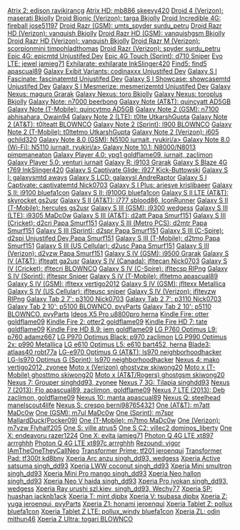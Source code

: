 <div>
<a href="http://forum.xda-developers.com/showthread.php?t=2256194">Atrix 2:             	    edison          ravikirancg</a>
<a href="http://forum.xda-developers.com/showthread.php?t=2266322">Atrix HD:                   mb886           skeevy420</a>
<a href="http://forum.xda-developers.com/showthread.php?t=2306451">Droid 4 (Verizon):         	maserati        Bkjolly</a>
<a href="http://forum.xda-developers.com/showthread.php?t=2306446">Droid Bionic (Verizon): 	targa           Bkjolly</a>
<a href="http://forum.xda-developers.com/showthread.php?t=2280684">Droid Incredible 4G:  	    fireball        jose51197</a>
<a href="http://forum.xda-developers.com/showthread.php?t=2301493">Droid Razr (GSM):       	umts_spyder    	surdu_petru</a>
<a href="http://forum.xda-developers.com/showthread.php?t=2306365">Droid Razr HD (Verizon):    vanquish        Bkjolly</a>
<a href="http://forum.xda-developers.com/showthread.php?t=2306365">Droid Razr HD (GSM):        vanquishgsm    	Bkjolly</a>
<a href="http://forum.xda-developers.com/showthread.php?t=2306365">Droid Razr HD (Verizon):    vanquish        Bkjolly</a>
<a href="http://forum.xda-developers.com/showthread.php?t=2306377">Droid Razr M (Verizon):    scorpionmini    timpohladthomas</a>
<a href="http://forum.xda-developers.com/showthread.php?t=2301493">Droid Razr (Verizon):    	spyder          surdu_petru</a>
<a href="http://forum.xda-developers.com/showthread.php?t=2176569">Epic 4G:                    epicmtd         Unjustifed Dev</a>
<a href="http://forum.xda-developers.com/showthread.php?t=2050948">Epic 4G Touch (Sprint):     d710            Sniper</a>
<a href="http://forum.xda-developers.com/showthread.php?t=2141573">Evo LTE:                    jewel           jamieg71</a>
<a href="http://forum.xda-developers.com/showthread.php?t=2445143">Exhilarate:		exhilarate		InkSlinger420</a>
<a href="http://forum.xda-developers.com/showthread.php?t=2268850">Find5:                      find5           apascual89</a>
<a href="http://forum.xda-developers.com/showthread.php?p=46692620">Galaxy Exibit Variants:          codinaxxx         Unjustifed Dev</a>
<a href="http://forum.xda-developers.com/showthread.php?t=2197171">Galaxy S I Fascinate:          fascinatemtd         Unjustifed Dev</a>
<a href="http://forum.xda-developers.com/showthread.php?t=2197171">Galaxy S I Showcase:          showcasemtd         Unjustifed Dev</a>
<a href="http://forum.xda-developers.com/showthread.php?t=2197171">Galaxy S I Mesmerize:          mesmerizemtd         Unjustifed Dev</a>
<a href="http://forum.xda-developers.com/showthread.php?t=1978991">Galaxy Nexus:               maguro          Grarak</a>
<a href="http://forum.xda-developers.com/showthread.php?t=2306416">Galaxy Nexus:               toro            Bkjolly</a>
<a href="http://forum.xda-developers.com/showthread.php?t=2306439">Galaxy Nexus:               toroplus        Bkjolly</a>
<a href="http://forum.xda-developers.com/showthread.php?t=2248298">Galaxy Note:                n7000           beerbong</a>
<a href="http://forum.xda-developers.com/showthread.php?t=2417967">Galaxy Note (AT&T):                quincyatt       AD5GB</a>
<a href="http://forum.xda-developers.com/showthread.php?t=2430367">Galaxy Note (T-Mobile):                quincytmo       AD5GB</a>
<a href="http://forum.xda-developers.com/showthread.php?t=1992386">Galaxy Note 2 (GSM):               n7100           abhisahara, Owain94</a>
<a href="http://forum.xda-developers.com/showthread.php?t=2449424">Galaxy Note 2 (LTE):               t0lte           UtkarshGupta</a>
<a href="http://forum.xda-developers.com/showthread.php?t=2403899">Galaxy Note 2 (AT&T):       	t0lteatt           BLOWNCO</a>
<a href="http://forum.xda-developers.com/showthread.php?t=2326862">Galaxy Note 2 (Sprint):     l900            BLOWNCO</a>
<a href="http://forum.xda-developers.com/showthread.php?t=2426051">Galaxy Note 2 (T-Mobile):  	t0ltetmo        UtkarshGupta</a>
<a href="http://forum.xda-developers.com/showthread.php?t=2311152">Galaxy Note 2 (Verizon):   	i605            gchild320</a>
<a href="http://forum.xda-developers.com/showthread.php?p=2456222">Galaxy Note 8.0 (GSM):           N5100            iurnait, ryukiri/a>
<a href="http://forum.xda-developers.com/showthread.php?p=2456222">Galaxy Note 8.0 (Wi-Fi):           N5110            iurnait, ryukiri/a>
<a href="http://forum.xda-developers.com/showthread.php?p=45625962">Galaxy Note 10.1:   	N8000/N8013            pimpmaneaton</a>
<a href="http://forum.xda-developers.com/showthread.php?t=2387504">Galaxy Player 4.0:          ypg1            goldflame09, iurnait, zaclimon</a>
<a href="http://forum.xda-developers.com/showthread.php?t=2387504">Galaxy Player 5.0:          venturi         iurnait</a>
<a href="http://forum.xda-developers.com/showthread.php?t=1982756">Galaxy R:                   i9103           Grarak</a>
<a href="http://forum.xda-developers.com/showthread.php?t=2471231">Galaxy S Blaze 4G		t769		InkSlinger420</a>
<a href="http://forum.xda-developers.com/showthread.php?t=2245811">Galaxy S Captivate Glide:	i927		Kick-Buttowski</a>
<a href="http://forum.xda-developers.com/showthread.php?t=2170768">Galaxy S I:                 galaxysmtd    	aways</a>
<a href="http://forum.xda-developers.com/showthread.php?t=2435945">Galaxy S LCD:                 galaxysl    	AndreRaptor</a>
<a href="http://forum.xda-developers.com/showthread.php?t=2173726">Galaxy S I Captivate:       captivatemtd 	Nick0703</a>
<a href="http://forum.xda-developers.com/showthread.php?t=2447478">Galaxy S I Plus:       ariesve 	krislibaeer</a>
<a href="http://forum.xda-developers.com/showthread.php?t=2203444">Galaxy S II:                i9100           bluefa1con</a>
<a href="http://forum.xda-developers.com/showthread.php?t=1957348">Galaxy S II:                i9100G          bluefa1con</a>
<a href="http://forum.xda-developers.com/showthread.php?t=2178402">Galaxy S II LTE (AT&T):    	skyrocket       gs2usr</a>
<a href="http://forum.xda-developers.com/showthread.php?t=2140110">Galaxy S II (AT&T):         i777            sblood86, IconRunner</a>
<a href="http://forum.xda-developers.com/showthread.php?t=1974280">Galaxy S II (T-Mobile):     hercules        gs2usr</a>
<a href="http://forum.xda-developers.com/showthread.php?t=2400382">Galaxy S III (GSM):         i9300           wedgess</a>
<a href="http://forum.xda-developers.com/showthread.php?t=2361286">Galaxy S III (LTE):         i9305           MaDc0w</a>
<a href="http://forum.xda-developers.com/showthread.php?t=2015607">Galaxy S III (AT&T):        d2att           Papa Smurf151</a>
<a href="http://forum.xda-developers.com/showthread.php?t=2351025">Galaxy S III (Cricket):     d2cri           Papa Smurf151</a>
<a href="http://forum.xda-developers.com/showthread.php?t=2351024">Galaxy S III (Metro PCS):  	d2mtr           Papa Smurf151</a>
<a href="http://forum.xda-developers.com/showthread.php?t=2032843">Galaxy S III (Sprint):      d2spr          	Papa Smurf151</a>
<a href="http://forum.xda-developers.com/showthread.php?t=2032843">Galaxy S III (C-Spire):      d2spi          	Unjustifed Dev,Papa Smurf151</a>
<a href="http://forum.xda-developers.com/showthread.php?t=2015525">Galaxy S III (T-Mobile):    d2tmo           Papa Smurf151</a>
<a href="http://forum.xda-developers.com/showthread.php?t=2351025">Galaxy S III (US Cellular): d2usc           Papa Smurf151</a>
<a href="http://forum.xda-developers.com/showthread.php?t=2028443">Galaxy S III (Verizon):     d2vzw           Papa Smurf151</a>
<a href="http://forum.xda-developers.com/showthread.php?t=2396173">Galaxy S IV (GSM):          i9500           Grarak</a>
<a href="http://forum.xda-developers.com/showthread.php?t=2312049">Galaxy S IV (AT&T):         jflteatt        ga2usr</a>
<a href="http://forum.xda-developers.com/showthread.php?t=2312024">Galaxy S IV (Canada):       jfltecan        Nick0703</a>
<a href="http://pacman.basketbuild.com/index.php?dir=main/jfltecri/nightly/">Galaxy S IV (Cricket):      jfltecri        BLOWNCO</a>
<a href="http://forum.xda-developers.com/showthread.php?t=2412589">Galaxy S IV (C-Spire):     jfltecsp        RIPng</a>
<a href="http://forum.xda-developers.com/showthread.php?t=2312063">Galaxy S IV (Sprint):       jfltespr        Sniper</a>
<a href="http://forum.xda-developers.com/showthread.php?t=2312036">Galaxy S IV (T-Mobile):     jfltetmo        apascual89</a>
<a href="http://forum.xda-developers.com/showthread.php?t=2295673">Galaxy S IV (GSM):          jfltexx         vertigo2012</a>
<a href="http://forum.xda-developers.com/showthread.php?p=44481866">Galaxy S IV (GSM):          jfltexx         MetaIIica</a>
<a href="http://forum.xda-developers.com/showthread.php?t=2312131">Galaxy S IV (US Cellular):  jflteusc        sniper</a>
<a href="http://forum.xda-developers.com/showthread.php?t=2312069">Galaxy S IV (Verizon):      jfltevzw        RIPng</a>
<a href="http://forum.xda-developers.com/showthread.php?t=2202854">Galaxy Tab 2 7':            p3100  	        Nick0703</a>
<a href="http://forum.xda-developers.com/showthread.php?t=2202854">Galaxy Tab 2 7':            p3110  	        Nick0703</a>
<a href="http://forum.xda-developers.com/showthread.php?t=2202885">Galaxy Tab 2 10':           p5100  	        BLOWNCO, pvyParts</a>
<a href="http://forum.xda-developers.com/showthread.php?t=2202885">Galaxy Tab 2 10':           p5110  	        BLOWNCO, pvyParts</a>
<a href="http://forum.xda-developers.com/showthread.php?t=2415686">Ideos X5 Pro                u8800pro         herna</a>
<a href="http://forum.xda-developers.com/showthread.php?t=2407455">Kindle Fire:              	otter           goldflame09</a>
<a href="http://forum.xda-developers.com/showthread.php?t=2347951">Kindle Fire 2:		        otter2         	goldflame09</a>
<a href="http://forum.xda-developers.com/showthread.php?t=2355103">Kindle Fire HD 7: 	        tate           	goldflame09</a>
<a href="http://forum.xda-developers.com/showthread.php?t=2356333">Kindle Fire HD 8.9: 	    jem            	goldflame09</a>
<a href="http://forum.xda-developers.com/showthread.php?p=2195177">LG P760 Optimus L9:                  p760            adamz667</a>
<a href="http://forum.xda-developers.com/showthread.php?t=2452462">LG P970 Optimus Black:                  p970            zaclimon</a>
<a href="http://forum.xda-developers.com/showthread.php?p=38249397">LG P990 Optimus 2x:                  p990            MetaIIica</a>
<a href="http://forum.xda-developers.com/showthread.php?t=2418933">LG e610 Optimus L5:                  e610            bart452, herna</a>
<a href="http://www.modaco.com/topic/364229-devromunofficial43pac-man-rom-v43build-1-10-09-13/">Blade3:                  atlaas40            robt77a</a>
<a href="http://forum.xda-developers.com/showthread.php?t=2503693">LG-e970 Optimus G (AT&T):         ls970           neighborhoodhacker</a>
<a href="http://forum.xda-developers.com/showthread.php?t=2501074">LG-ls970 Optimus G (Sprint):         ls970           neighborhoodhacker</a>
<a href="http://forum.xda-developers.com/showthread.php?t=2146879">Nexus 4:               	    mako            vertigo2012, zyonee</a>
<a href="http://forum.xda-developers.com/showthread.php?t=2504830">Moto x (Verizon)		       ghostvzw            skiwong20</a>
<a href="http://forum.xda-developers.com/showthread.php?t=2504836">Moto x (T-Mobile)		       ghosttmo            skiwong20</a>
<a href="http://forum.xda-developers.com/showthread.php?t=2504836">Moto x (AT&T/Rogers)		       ghostgsm            skiwong20</a>
<a href="http://forum.xda-developers.com/showthread.php?t=2203239">Nexus 7:                    Grouper          singhdd93, zyonee</a>
<a href="http://forum.xda-developers.com/showthread.php?t=2203239">Nexus 7 3G:                 Tilapia          singhdd93</a>
<a href="http://forum.xda-developers.com/showthread.php?t=2408829">Nexus 7 (2013):             Flo             apascual89, zaclimon, goldflame09</a>
<a href="http://forum.xda-developers.com/showthread.php?t=2408829">Nexus 7 LTE (2013):             Deb             zaclimon, goldflame09</a>
<a href="http://forum.xda-developers.com/showthread.php?t=2214360">Nexus 10:                   manta           apascual89</a>
<a href="http://rootzwiki.com/topic/102545-romofficial43pac-man-rom/">Nexus Q:                    steelhead          manelscout4life</a>
<a href="http://forum.xda-developers.com/showthread.php?t=2190031">Nexus S:                    crespo          berni987654321</a>
<a href="http://forum.xda-developers.com/showthread.php?t=2348590">One (AT&T):              	m7att           MaDc0w</a>
<a href="http://forum.xda-developers.com/showthread.php?t=2348415">One (GSM):               	m7ul            MaDc0w</a>
<a href="http://forum.xda-developers.com/showthread.php?t=2408340">One (Sprint):              	m7spr           MallardDuck(Pocker09)</a>
<a href="http://forum.xda-developers.com/showthread.php?t=2375475">One (T-Mobile):         	m7tmo           MaDc0w</a>
<a href="http://forum.xda-developers.com/showthread.php?t=2455127">One (Verizon):         	m7vzw           Flyhalf205</a>
<a href="http://forum.xda-developers.com/showthread.php?t=2164406">One S:                      ville           atrus5</a>
<a href="http://forum.xda-developers.com/showthread.php?t=2271635">One S C2:                      villec2           dominos_liberty</a>
<a href="http://forum.xda-developers.com/showthread.php?t=2292547">One X:                      endeavoru       razer1224</a>
<a href="http://forum.xda-developers.com/showthread.php?t=2141603">One X:                      evita           jamieg71</a>
<a href="http://forum.xda-developers.com/showthread.php?t=2415997">Photon Q 4G LTE	    xt897		arrrghhh</a>
<a href="http://forum.xda-developers.com/showthread.php?t=2415997">Photon Q 4G LTE	    xt897c		arrrghhh</a>
<a href="http://forum.xda-developers.com/showthread.php?t=2425473">Rezound:                   vigor           IAmTheOneTheyCallNeo</a>
<a href="http://forum.xda-developers.com/showthread.php?t=2333171">Transformer Prime:	   tf201	     jeroenqui</a>
<a href="http://forum.xda-developers.com/showthread.php?t=2501869">Transformer Pad:			tf300t		kd8bny</a>
<a href="http://forum.xda-developers.com/showthread.php?t=2298280">Xperia Arc			anzu		singh_dd93, wedgess</a>
<a href="http://forum.xda-developers.com/showthread.php?t=2138478">Xperia Active		satsuma		singh_dd93</a>
<a href="http://forum.xda-developers.com/showthread.php?t=2138478">Xperia LWW			coconut		singh_dd93</a>
<a href="http://forum.xda-developers.com/showthread.php?t=2138478">Xperia Mini			smultron	singh_dd93</a>
<a href="http://forum.xda-developers.com/showthread.php?t=2138478">Xperia Mini Pro		mango		singh_dd93</a>
<a href="http://forum.xda-developers.com/showthread.php?t=2173958">Xperia Neo			hallon		singh_dd93</a>
<a href="http://forum.xda-developers.com/showthread.php?t=2173958">Xperia Neo V			haida		singh_dd93</a>
<a href="http://forum.xda-developers.com/showthread.php?t=2298280">Xperia Pro			iyokan		singh_dd93, wedgess</a>
<a href="http://forum.xda-developers.com/showthread.php?t=1803076">Xperia Ray			urushi		szl.kiev, singh_dd93, Wechy77</a>
<a href="http://forum.xda-developers.com/showthread.php?t=2505385">Xperia SP:                   huashan         jacknb1ack</a>
<a href="http://forum.xda-developers.com/showthread.php?t=2297723">Xperia T:                   mint            djpbx</a>
<a href="http://forum.xda-developers.com/showthread.php?t=2301156">Xperia V:                   tsubasa         djpbx</a>
<a href="http://forum.xda-developers.com/showthread.php?t=2208249">Xperia Z:                   yuga            jeroenqui, pvyParts</a>
<a href="http://forum.xda-developers.com/showthread.php?t=2478003">Xperia Z1:		    honami          jeroenqui</a>
<a href="http://forum.xda-developers.com/showthread.php?t=2334047">Xperia Tablet Z:         	pollux          bluefa1con</a>
<a href="http://forum.xda-developers.com/showthread.php?t=2334047">Xperia Tablet Z LTE: 	    pollux_windy  	bluefa1con</a>
<a href="http://forum.xda-developers.com/showthread.php?t=2406640">Xperia ZL:                  odin            mithun46</a>
<a href="http://forum.xda-developers.com/showthread.php?t=2508281">Xperia Z Ultra:             togari          BLOWNCO</a>
</div>
